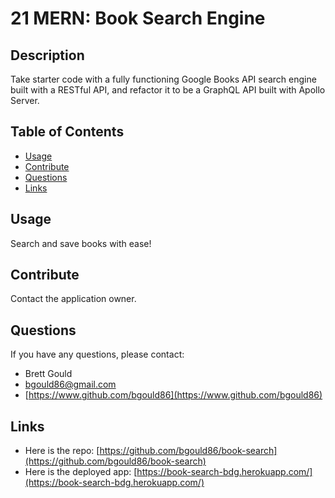 # 21 MERN: Book Search Engine

## Description

Take starter code with a fully functioning Google Books API search engine built with a RESTful API, and refactor it to be a GraphQL API built with Apollo Server.

## Table of Contents

- [Usage](#usage)
- [Contribute](#contribute)
- [Questions](#questions)
- [Links](#links)

## Usage

Search and save books with ease!

## Contribute

Contact the application owner.

## Questions

If you have any questions, please contact:

- Brett Gould
- bgould86@gmail.com
- [https://www.github.com/bgould86](https://www.github.com/bgould86)

## Links

- Here is the repo: [https://github.com/bgould86/book-search](https://github.com/bgould86/book-search)
- Here is the deployed app: [https://book-search-bdg.herokuapp.com/](https://book-search-bdg.herokuapp.com/)
